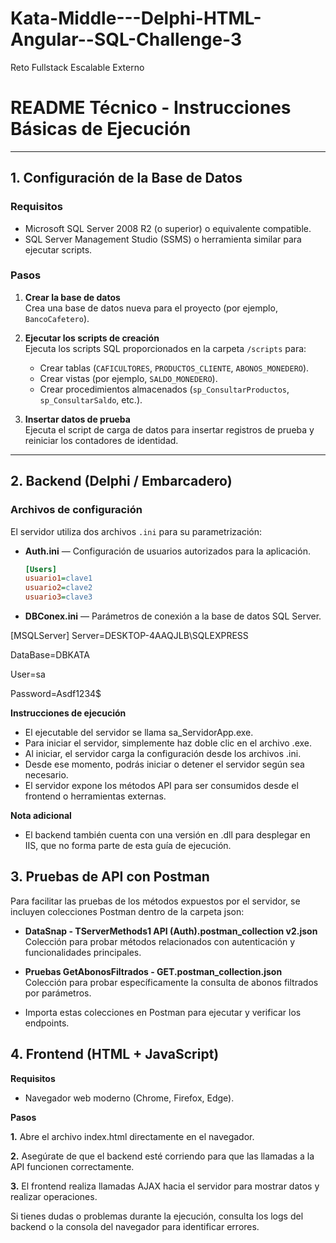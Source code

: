 # Kata-Middle---Delphi-HTML-Angular--SQL-Challenge-3
Reto Fullstack Escalable Externo

# README Técnico - Instrucciones Básicas de Ejecución

---

## 1. Configuración de la Base de Datos

### Requisitos
- Microsoft SQL Server 2008 R2 (o superior) o equivalente compatible.
- SQL Server Management Studio (SSMS) o herramienta similar para ejecutar scripts.

### Pasos

1. **Crear la base de datos**  
   Crea una base de datos nueva para el proyecto (por ejemplo, `BancoCafetero`).

2. **Ejecutar los scripts de creación**  
   Ejecuta los scripts SQL proporcionados en la carpeta `/scripts` para:
   - Crear tablas (`CAFICULTORES`, `PRODUCTOS_CLIENTE`, `ABONOS_MONEDERO`).
   - Crear vistas (por ejemplo, `SALDO_MONEDERO`).
   - Crear procedimientos almacenados (`sp_ConsultarProductos`, `sp_ConsultarSaldo`, etc.).

3. **Insertar datos de prueba**  
   Ejecuta el script de carga de datos para insertar registros de prueba y reiniciar los contadores de identidad.

---

## 2. Backend (Delphi / Embarcadero)

### Archivos de configuración

El servidor utiliza dos archivos `.ini` para su parametrización:

- **Auth.ini** — Configuración de usuarios autorizados para la aplicación.

  ```ini
  [Users]
  usuario1=clave1
  usuario2=clave2
  usuario3=clave3

- **DBConex.ini** — Parámetros de conexión a la base de datos SQL Server.

[MSQLServer]
Server=DESKTOP-4AAQJLB\SQLEXPRESS

DataBase=DBKATA

User=sa

Password=Asdf1234$

**Instrucciones de ejecución**
   - El ejecutable del servidor se llama sa_ServidorApp.exe.
   - Para iniciar el servidor, simplemente haz doble clic en el archivo .exe.
   - Al iniciar, el servidor carga la configuración desde los archivos .ini.
   - Desde ese momento, podrás iniciar o detener el servidor según sea necesario.
   - El servidor expone los métodos API para ser consumidos desde el frontend o herramientas externas.

**Nota adicional**
   - El backend también cuenta con una versión en .dll para desplegar en IIS, que no forma parte de esta guía de ejecución.

## 3. Pruebas de API con Postman
Para facilitar las pruebas de los métodos expuestos por el servidor, se incluyen colecciones Postman dentro de la carpeta json:

   - **DataSnap - TServerMethods1 API (Auth).postman_collection v2.json**
     Colección para probar métodos relacionados con autenticación y funcionalidades principales.

   - **Pruebas GetAbonosFiltrados - GET.postman_collection.json**
     Colección para probar específicamente la consulta de abonos filtrados por parámetros.

  - Importa estas colecciones en Postman para ejecutar y verificar los endpoints.

## 4. Frontend (HTML + JavaScript)
**Requisitos**
- Navegador web moderno (Chrome, Firefox, Edge).

**Pasos**

**1.** Abre el archivo index.html directamente en el navegador.

**2.** Asegúrate de que el backend esté corriendo para que las llamadas a la API funcionen correctamente.

**3.** El frontend realiza llamadas AJAX hacia el servidor para mostrar datos y realizar operaciones.

Si tienes dudas o problemas durante la ejecución, consulta los logs del backend o la consola del navegador para identificar errores.
